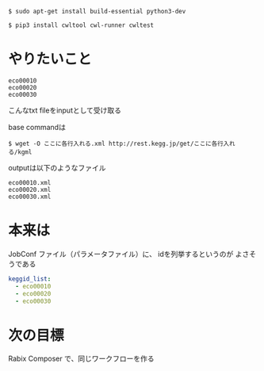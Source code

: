 
```console
$ sudo apt-get install build-essential python3-dev
```

```console
$ pip3 install cwltool cwl-runner cwltest
```



# やりたいこと

```
eco00010
eco00020
eco00030
```

こんなtxt fileをinputとして受け取る

base commandは

```console
$ wget -O ここに各行入れる.xml http://rest.kegg.jp/get/ここに各行入れる/kgml
```

outputは以下のようなファイル

```
eco00010.xml
eco00020.xml
eco00030.xml
```

# 本来は

JobConf ファイル（パラメータファイル）に、
idを列挙するというのが
よさそうである

```yaml
keggid_list:
  - eco00010
  - eco00020
  - eco00030
```

# 次の目標

Rabix Composer で、同じワークフローを作る